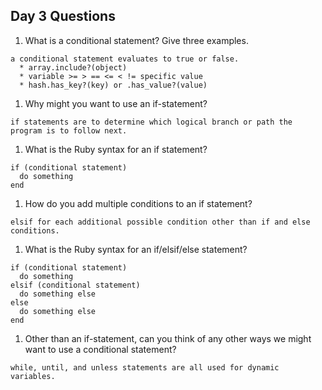 ## Day 3 Questions

1. What is a conditional statement? Give three examples.
```
a conditional statement evaluates to true or false.
  * array.include?(object)
  * variable >= > == <= < != specific value
  * hash.has_key?(key) or .has_value?(value)
```

1. Why might you want to use an if-statement?
```
if statements are to determine which logical branch or path the program is to follow next.
```

1. What is the Ruby syntax for an if statement?
```
if (conditional statement)
  do something
end
```

1. How do you add multiple conditions to an if statement?
```
elsif for each additional possible condition other than if and else conditions.
```

1. What is the Ruby syntax for an if/elsif/else statement?
```
if (conditional statement)
  do something
elsif (conditional statement)
  do something else
else
  do something else
end
```

1. Other than an if-statement, can you think of any other ways we might want to use a conditional statement?
```
while, until, and unless statements are all used for dynamic variables.
```
